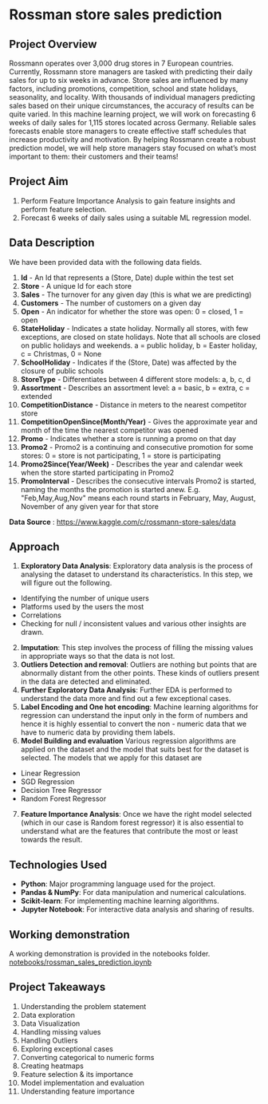 # Rossman store sales prediction

## Project Overview
Rossmann operates over 3,000 drug stores in 7 European countries. Currently, Rossmann store managers are tasked with predicting their daily sales for up to six weeks in advance. Store sales are influenced by many factors, including promotions, competition, school and state holidays, seasonality, and locality. With thousands of individual managers predicting sales based on their unique circumstances, the accuracy of results can be quite varied.
In this machine learning project, we will work on forecasting 6 weeks of daily sales for 1,115 stores located across Germany. Reliable sales forecasts enable store managers to create effective staff schedules that increase productivity and motivation. By helping Rossmann create a robust prediction model, we will help store managers stay focused on what’s most important to them: their customers and their teams! 

## Project Aim
1. Perform Feature Importance Analysis to gain feature insights and perform feature selection.
2. Forecast 6 weeks of daily sales using a suitable ML regression model. 

## Data Description
We have been provided data with the following data fields.
1. **Id** - An Id that represents a (Store, Date) duple within the test set
2. **Store** - A unique Id for each store
3. **Sales** - The turnover for any given day (this is what we are predicting)
4. **Customers** - The number of customers on a given day
5. **Open** - An indicator for whether the store was open: 0 = closed, 1 = open
6. **StateHoliday** - Indicates a state holiday. Normally all stores, with few exceptions, are closed on state holidays. Note that all schools are closed on public holidays and weekends. a = public holiday, b = Easter holiday, c = Christmas, 0 = None
7. **SchoolHoliday** - Indicates if the (Store, Date) was affected by the closure of public schools
8. **StoreType** - Differentiates between 4 different store models: a, b, c, d
9. **Assortment** - Describes an assortment level: a = basic, b = extra, c = extended
10. **CompetitionDistance** - Distance in meters to the nearest competitor store
11. **CompetitionOpenSince(Month/Year)** - Gives the approximate year and month of the time the nearest competitor was opened
12. **Promo** - Indicates whether a store is running a promo on that day
13. **Promo2** - Promo2 is a continuing and consecutive promotion for some stores: 0 = store is not participating, 1 = store is participating
14. **Promo2Since(Year/Week)** - Describes the year and calendar week when the store started participating in Promo2
15. **PromoInterval** - Describes the consecutive intervals Promo2 is started, naming the months the promotion is started anew. E.g. "Feb,May,Aug,Nov" means each round starts in February, May, August, November of any given year for that store

**Data Source** : https://www.kaggle.com/c/rossmann-store-sales/data


## Approach
1. **Exploratory Data Analysis**: Exploratory data analysis is the process of analysing the dataset to understand its characteristics. In this step, we will figure out the following.
- Identifying the number of unique users
- Platforms used by the users the most
- Correlations
- Checking for null / inconsistent values and various other insights are drawn.
2. **Imputation**: This step involves the process of filling the missing values in appropriate ways so that the data is not lost.
3. **Outliers Detection and removal**: Outliers are nothing but points that are abnormally distant from the other points. These kinds of outliers present in the data are detected and eliminated.
4. **Further Exploratory Data Analysis**: Further EDA is performed to understand the data more and find out a few exceptional cases.
5. **Label Encoding and One hot encoding**: Machine learning algorithms for regression can understand the input only in the form of numbers and hence it is highly essential to convert the non - numeric data that we have to numeric data by providing them labels.
6. **Model Building and evaluation** Various regression algorithms are applied on the dataset and the model that suits best for the dataset is selected. The models that we apply for this dataset are
- Linear Regression
- SGD Regression
- Decision Tree Regressor
- Random Forest Regressor
7. **Feature Importance Analysis**: Once we have the right model selected (which in our case is Random forest regressor) it is also essential to understand what are the features that contribute the most or least towards the result. 

## Technologies Used
- **Python**: Major programming language used for the project.
- **Pandas & NumPy**: For data manipulation and numerical calculations.
- **Scikit-learn**: For implementing machine learning algorithms.
- **Jupyter Notebook**: For interactive data analysis and sharing of results.

## Working demonstration
A working demonstration is provided in the notebooks folder.
[notebooks/rossman_sales_prediction.ipynb](https://github.com/ankitskr/Store-Sales-Prediction/blob/master/notebooks/rossman_sales_prediction.ipynb)

## Project Takeaways
1. Understanding the problem statement
2. Data exploration
3. Data Visualization
4. Handling missing values
5. Handling Outliers
6. Exploring exceptional cases
7. Converting categorical to numeric forms
8. Creating heatmaps
9. Feature selection & its importance
10. Model implementation and evaluation
11. Understanding feature importance
